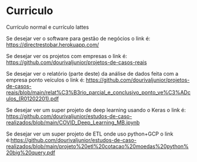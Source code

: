 # Curriculo
Currículo normal e currículo lattes

Se desejar ver o software para gestão de negócios o link é: https://directrestobar.herokuapp.com/

Se desejar ver os projetos com empresas o link é: https://github.com/dourivaljunior/projetos-de-casos-reais

Se desejar ver o relatório (parte deste) da análise de dados feita com a empresa ponto veículos o link é: https://github.com/dourivaljunior/projetos-de-casos-reais/blob/main/relat%C3%B3rio_parcial_e_conclusivo_ponto_ve%C3%ADculos_(R01202201).pdf

Se desejar ver um super projeto de deep learning usando o Keras o link é: https://github.com/dourivaljunior/estudos-de-caso-realizados/blob/main/COVID_Deep_Learning_MB.ipynb

Se desejar ver um super projeto de ETL onde uso python+GCP o link é:https://github.com/dourivaljunior/estudos-de-caso-realizados/blob/main/projeto%20etl%20cotacao%20moedas%20python%20big%20query.pdf

